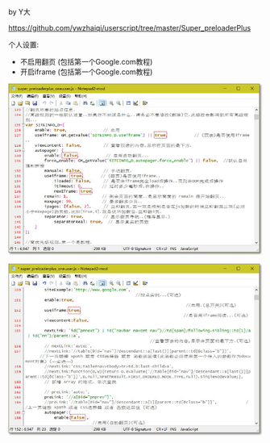 by Y大

https://github.com/ywzhaiqi/userscript/tree/master/Super_preloaderPlus

个人设置:
- 不启用翻页 (包括第一个Google.com教程)
- 开启iframe (包括第一个Google.com教程)

![](img/setting.jpg)

![](img/setting-google.jpg)